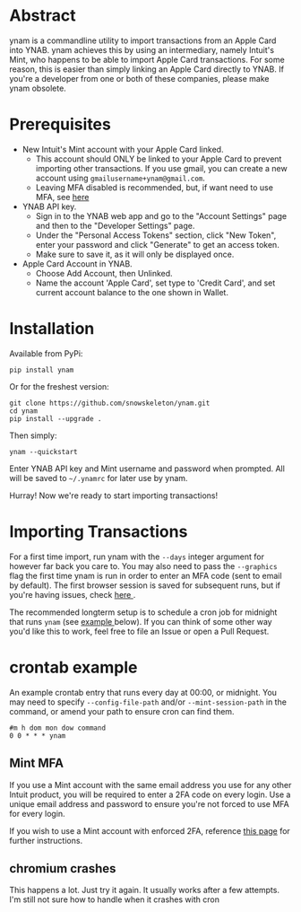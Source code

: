 # Abstract
ynam is a commandline utility to import transactions from an Apple Card into YNAB.
ynam achieves this by using an intermediary, namely Intuit's Mint, who happens to be able to import Apple Card transactions.
For some reason, this is easier than simply linking an Apple Card directly to YNAB.
If you're a developer from one or both of these companies, please make ynam obsolete.

# Prerequisites
 - New Intuit's Mint account with your Apple Card linked.
    - This account should ONLY be linked to your Apple Card to prevent importing other transactions. If you use gmail, you can create a new account using `gmailusername+ynam@gmail.com`.
    - Leaving MFA disabled is recommended, but, if want need to use MFA, see [here](#mint-mfa)
 - YNAB API key.
    - Sign in to the YNAB web app and go to the "Account Settings" page and then to the "Developer Settings" page.
    - Under the "Personal Access Tokens" section, click "New Token", enter your password and click "Generate" to get an access token.
    - Make sure to save it, as it will only be displayed once.
 - Apple Card Account in YNAB.
    - Choose Add Account, then Unlinked.
    - Name the account 'Apple Card', set type to 'Credit Card', and set current account balance to the one shown in Wallet.

# Installation

Available from PyPi:
```
pip install ynam
```
Or for the freshest version:
```
git clone https://github.com/snowskeleton/ynam.git
cd ynam
pip install --upgrade .
```
Then simply:
```
ynam --quickstart
```

Enter YNAB API key and Mint username and password when prompted.
All will be saved to `~/.ynamrc` for later use by ynam.

Hurray! Now we're ready to start importing transactions!

# Importing Transactions
For a first time import, run ynam with the `--days` integer argument for however far back you care to.
You may also need to pass the `--graphics` flag the first time ynam is run in order to enter an MFA code (sent to email by default).
The first browser session is saved for subsequent runs, but if you're having issues, check [ here ](#mint-mfa).

The recommended longterm setup is to schedule a cron job for midnight that runs `ynam` (see [ example ](#crontab-example) below). 
If you can think of some other way you'd like this to work, feel free to file an Issue or open a Pull Request.

# crontab example
An example crontab entry that runs every day at 00:00, or midnight.
You may need to specify `--config-file-path` and/or `--mint-session-path` in the command, or amend your path to ensure cron can find them.
```
#m h dom mon dow command
0 0 * * * ynam
```
## Mint MFA
If you use a Mint account with the same email address you use for any other Intuit product, you will be required to enter a 2FA code on every login.
Use a unique email address and password to ensure you're not forced to use MFA for every login.

If you wish to use a Mint account with enforced 2FA, reference [this page](https://github.com/mintapi/mintapi#mfa-authentication-methods) for further instructions.

## chromium crashes
This happens a lot. Just try it again. It usually works after a few attempts.
I'm still not sure how to handle when it crashes with cron
